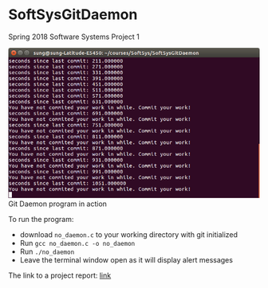 # SoftSysGitDaemon
Spring 2018 Software Systems Project 1

![Git Daemon program output](reports/git_daemon_output.png)
Git Daemon program in action

To run the program:
- download `no_daemon.c` to your working directory with git initialized
- Run `gcc no_daemon.c -o no_daemon`
- Run `./no_daemon`
- Leave the terminal window open as it will display alert messages

The link to a project report: [link](https://github.com/SungwooPark/SoftSysGitDaemon/blob/master/reports/report.md)
